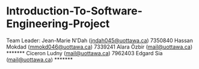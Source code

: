 # Introduction-To-Software-Engineering-Project

Team Leader: Jean-Marie N'Dah    (jndah045@uottawa.ca) 7350840 
                        Hassan Mokdad   (mmokd046@uottawa.ca) 7339241
                       Alara Özbir    (mail@uottawa.ca) *******
                        Ciceron Ludny (mail@uottawa.ca) 7962403
                        Edgard Sia (mail@uottawa.ca) *******
